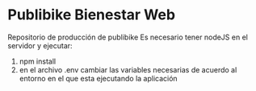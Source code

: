 # Publibike Bienestar Web
Repositorio de producción de publibike
Es necesario tener nodeJS en el servidor y ejecutar:

1. npm install 
2. en el archivo .env cambiar las variables necesarias de acuerdo al entorno en el que esta ejecutando la aplicación
